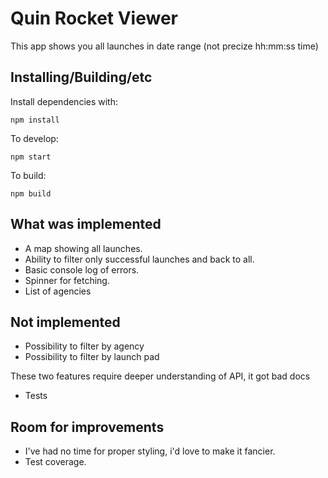 # Quin Rocket Viewer

This app shows you all launches in date range (not precize hh:mm:ss time)

## Installing/Building/etc

Install dependencies with: 

```
npm install
```

To develop:

```
npm start
```

To build:

```
npm build
```

## What was implemented

- A map showing all launches.
- Ability to filter only successful launches and back to all.
- Basic console log of errors.
- Spinner for fetching.
- List of agencies

## Not implemented

- Possibility to filter by agency
- Possibility to filter by launch pad

 These two features require deeper understanding of API, it got bad docs

- Tests

## Room for improvements

- I've had no time for proper styling, i'd love to make it fancier.
- Test coverage.